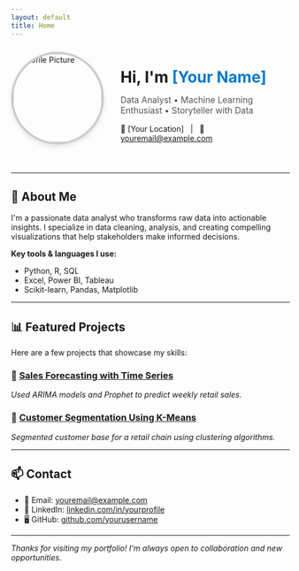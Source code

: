 ```yaml
---
layout: default
title: Home
---
```


<!-- Profile Section -->
<div style="display: flex; align-items: center; gap: 30px; margin-bottom: 40px;">
  <img src="assets/profile.jpg" width="160" height="160" style="border-radius: 50%; object-fit: cover; border: 4px solid #ccc; box-shadow: 0 4px 8px rgba(0,0,0,0.1);" alt="Profile Picture"/>
  
  <div>
    <h1 style="margin-bottom: 0;">Hi, I'm <strong style="color: #007acc;">[Your Name]</strong></h1>
    <p style="font-size: 1.1em; color: #555;">Data Analyst • Machine Learning Enthusiast • Storyteller with Data</p>
    <p style="margin-top: 10px;">
      📍 [Your Location] &nbsp; | &nbsp; 📧 <a href="mailto:youremail@example.com">youremail@example.com</a>
    </p>
  </div>
</div>

---

## 💼 About Me

I'm a passionate data analyst who transforms raw data into actionable insights. I specialize in data cleaning, analysis, and creating compelling visualizations that help stakeholders make informed decisions.

**Key tools & languages I use:**
- Python, R, SQL
- Excel, Power BI, Tableau
- Scikit-learn, Pandas, Matplotlib

---

## 📊 Featured Projects

Here are a few projects that showcase my skills:

### 🔹 [Sales Forecasting with Time Series](projects/sales-forecasting.md)
*Used ARIMA models and Prophet to predict weekly retail sales.*

### 🔹 [Customer Segmentation Using K-Means](projects/customer-segmentation.md)
*Segmented customer base for a retail chain using clustering algorithms.*

---

## 📫 Contact

- 📧 Email: [youremail@example.com](mailto:youremail@example.com)  
- 💼 LinkedIn: [linkedin.com/in/yourprofile](https://linkedin.com/in/yourprofile)  
- 🖥️ GitHub: [github.com/yourusername](https://github.com/yourusername)

---

*Thanks for visiting my portfolio! I'm always open to collaboration and new opportunities.*


